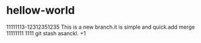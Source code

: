 # hellow-world
11111113-12312351235
This is a new branch.it is simple and quick.add merge
11111111
1111
git stash asanckl.
+1

